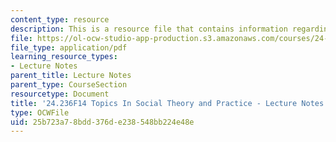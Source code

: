 ```yaml
---
content_type: resource
description: This is a resource file that contains information regarding session 9.
file: https://ol-ocw-studio-app-production.s3.amazonaws.com/courses/24-236-topics-in-social-theory-and-practice-race-and-racism-fall-2014/25b723a78bdd376de238548bb224e48e_MIT24_236F14_Sess9.pdf
file_type: application/pdf
learning_resource_types:
- Lecture Notes
parent_title: Lecture Notes
parent_type: CourseSection
resourcetype: Document
title: '24.236F14 Topics In Social Theory and Practice - Lecture Notes: Intersectionality'
type: OCWFile
uid: 25b723a7-8bdd-376d-e238-548bb224e48e
---
```

